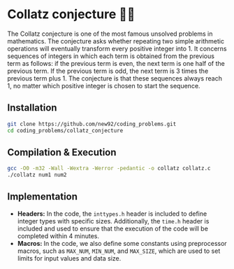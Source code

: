 # Collatz conjecture 🧙‍♂️

The Collatz conjecture is one of the most famous unsolved problems in mathematics. The conjecture asks whether repeating two simple arithmetic operations will eventually transform every positive integer into 1. It concerns sequences of integers in which each term is obtained from the previous term as follows: if the previous term is even, the next term is one half of the previous term. If the previous term is odd, the next term is 3 times the previous term plus 1. The conjecture is that these sequences always reach 1, no matter which positive integer is chosen to start the sequence.

## Installation

```bash
git clone https://github.com/new92/coding_problems.git
cd coding_problems/collatz_conjecture
```

## Compilation & Execution

```bash 
gcc -O0 -m32 -Wall -Wextra -Werror -pedantic -o collatz collatz.c
./collatz num1 num2
```

## Implementation

- **Headers:** In the code, the `inttypes.h` header is included to define integer types with specific sizes. Additionally, the `time.h` header is included and used to ensure that the execution of the code will be completed within 4 minutes.
- **Macros:** In the code, we also define some constants using preprocessor macros, such as `MAX_NUM`, `MIN_NUM`, and `MAX_SIZE`, which are used to set limits for input values and data size.
